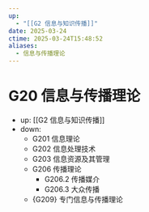 ```yaml
---
up:
  - "[[G2 信息与知识传播]]"
date: 2025-03-24
ctime: 2025-03-24T15:48:52
aliases:
  - 信息与传播理论
---
```


# G20 信息与传播理论

- up: [[G2 信息与知识传播]]
- down:	
	- G201 信息理论
	- G202 信息处理技术
	- G203 信息资源及其管理
	- G206 传播理论
		- G206.2 传播媒介
		- G206.3 大众传播
	- {G209} 专门信息与传播理论
	
